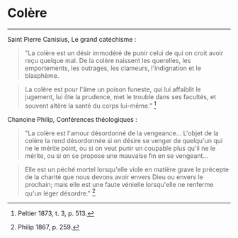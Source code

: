 # Colère

***


Saint Pierre Canisius, Le grand catéchisme :

> "La colère est un désir immodéré de punir celui de qui on croit avoir reçu quelque mal. De la colère naissent les querelles, les emportements, les outrages, les clameurs, l'indignation et le blasphème. 

> La colère est pour l'âme un poison funeste, qui lui affaiblit le jugement, lui ôte la prudence, met le trouble dans ses facultés, et souvent altère la santé du corps lui-même." [^1]

[^1]: Peltier 1873, t. 3, p. 513.




Chanoine Philip, Conférences théologiques :

> "La colère est l'amour désordonné de la vengeance... L'objet de la colère la rend désordonnée si on désire se venger de quelqu'un qui ne le mérite point, ou si on veut punir un coupable plus qu'il ne le mérite, ou si on se propose une mauvaise fin en se vengeant...

> Elle est un péché mortel lorsqu'elle viole en matière grave le précepte de la charité que nous devons avoir envers Dieu ou envers le prochain; mais elle est une faute vénielle lorsqu'elle ne renferme qu'un léger désordre." [^2]

[^2]: Philip 1867, p. 259.


